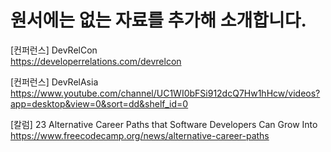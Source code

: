 # 원서에는 없는 자료를 추가해 소개합니다.

[컨퍼런스] DevRelCon</br>
https://developerrelations.com/devrelcon

[컨퍼런스] DevRelAsia</br>
https://www.youtube.com/channel/UC1WI0bFSi912dcQ7Hw1hHcw/videos?app=desktop&view=0&sort=dd&shelf_id=0

[칼럼] 23 Alternative Career Paths that Software Developers Can Grow Into </br>
https://www.freecodecamp.org/news/alternative-career-paths
